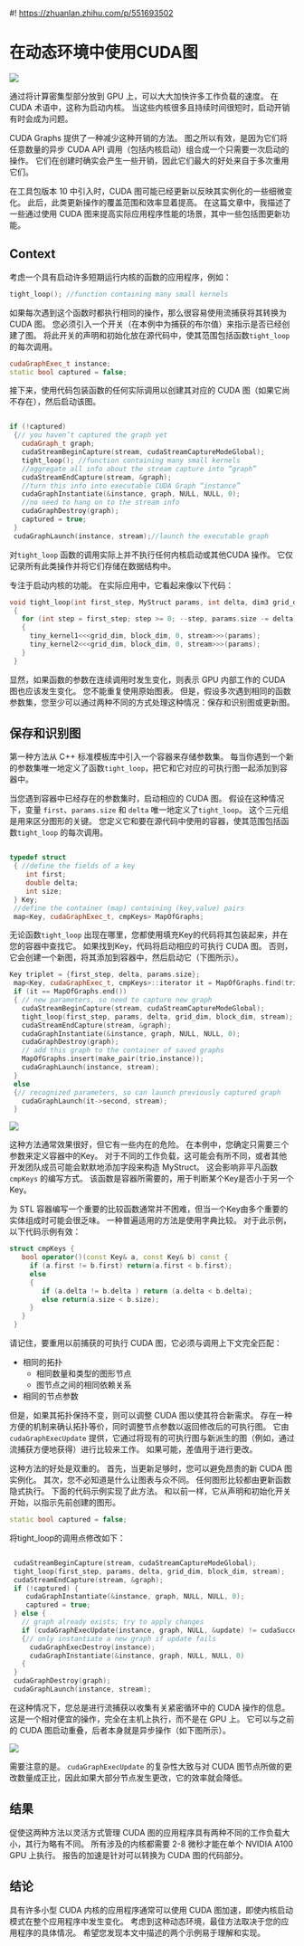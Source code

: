 #! https://zhuanlan.zhihu.com/p/551693502
# 在动态环境中使用CUDA图

![](Cuda-graphs-Feature-Image.jpg)

通过将计算密集型部分放到 GPU 上，可以大大加快许多工作负载的速度。 在 CUDA 术语中，这称为启动内核。 当这些内核很多且持续时间很短时，启动开销有时会成为问题。

CUDA Graphs 提供了一种减少这种开销的方法。 图之所以有效，是因为它们将任意数量的异步 CUDA API 调用（包括内核启动）组合成一个只需要一次启动的操作。 它们在创建时确实会产生一些开销，因此它们最大的好处来自于多次重用它们。

在工具包版本 10 中引入时，CUDA 图可能已经更新以反映其实例化的一些细微变化。 此后，此类更新操作的覆盖范围和效率显着提高。 在这篇文章中，我描述了一些通过使用 CUDA 图来提高实际应用程序性能的场景，其中一些包括图更新功能。

## Context
考虑一个具有启动许多短期运行内核的函数的应用程序，例如：
```C++
tight_loop(); //function containing many small kernels 
```

如果每次遇到这个函数时都执行相同的操作，那么很容易使用流捕获将其转换为 CUDA 图。 您必须引入一个开关（在本例中为捕获的布尔值）来指示是否已经创建了图。 将此开关的声明和初始化放在源代码中，使其范围包括函数`tight_loop` 的每次调用。

```C++
cudaGraphExec_t instance; 
static bool captured = false;

```

接下来，使用代码包装函数的任何实际调用以创建其对应的 CUDA 图（如果它尚不存在），然后启动该图。

```C++

if (!captured)
 {// you haven’t captured the graph yet
   cudaGraph_t graph; 
   cudaStreamBeginCapture(stream, cudaStreamCaptureModeGlobal); 
   tight_loop(); //function containing many small kernels
   //aggregate all info about the stream capture into “graph”
   cudaStreamEndCapture(stream, &graph);
   //turn this info into executable CUDA Graph “instance”
   cudaGraphInstantiate(&instance, graph, NULL, NULL, 0);
   //no need to hang on to the stream info
   cudaGraphDestroy(graph);
   captured = true;
 }
 cudaGraphLaunch(instance, stream);//launch the executable graph 
```

对`tight_loop` 函数的调用实际上并不执行任何内核启动或其他CUDA 操作。 它仅记录所有此类操作并将它们存储在数据结构中。

专注于启动内核的功能。 在实际应用中，它看起来像以下代码：
```C++
void tight_loop(int first_step, MyStruct params, int delta, dim3 grid_dim, dim3 block_dim, cudaStream_t stream)
 {
   for (int step = first_step; step >= 0; --step, params.size -= delta)
   {
     tiny_kernel1<<<grid_dim, block_dim, 0, stream>>>(params);
     tiny_kernel2<<<grid_dim, block_dim, 0, stream>>>(params);
   }
 } 
 ```

 显然，如果函数的参数在连续调用时发生变化，则表示 GPU 内部工作的 CUDA 图也应该发生变化。 您不能重复使用原始图表。 但是，假设多次遇到相同的函数参数集，您至少可以通过两种不同的方式处理这种情况：保存和识别图或更新图。

 ## 保存和识别图
 第一种方法从 C++ 标准模板库中引入一个容器来存储参数集。 每当你遇到一个新的参数集唯一地定义了函数`tight_loop`，把它和它对应的可执行图一起添加到容器中。

当您遇到容器中已经存在的参数集时，启动相应的 CUDA 图。 假设在这种情况下，变量 `first`、`params.size` 和 `delta` 唯一地定义了`tight_loop`。 这个三元组是用来区分图形的关键。 您定义它和要在源代码中使用的容器，使其范围包括函数`tight_loop` 的每次调用。

```C++

typedef struct 
 { //define the fields of a key
    int first;
    double delta;
    int size;
 } Key;
 //define the container (map) containing (key,value) pairs
 map<Key, cudaGraphExec_t, cmpKeys> MapOfGraphs; 
```

无论函数`tight_loop` 出现在哪里，您都使用填充Key的代码将其包装起来，并在您的容器中查找它。 如果找到Key，代码将启动相应的可执行 CUDA 图。 否则，它会创建一个新图，将其添加到容器中，然后启动它（下图所示）。

```C++
Key triplet = {first_step, delta, params.size};
 map<Key, cudaGraphExec_t, cmpKeys>::iterator it = MapOfGraphs.find(triplet);
 if (it == MapOfGraphs.end())
 { // new parameters, so need to capture new graph
   cudaStreamBeginCapture(stream, cudaStreamCaptureModeGlobal);
   tight_loop(first_step, params, delta, grid_dim, block_dim, stream);
   cudaStreamEndCapture(stream, &graph);
   cudaGraphInstantiate(&instance, graph, NULL, NULL, 0);
   cudaGraphDestroy(graph);
   // add this graph to the container of saved graphs
   MapOfGraphs.insert(make_pair(trio,instance));
   cudaGraphLaunch(instance, stream);
 }
 else
 {// recognized parameters, so can launch previously captured graph
   cudaGraphLaunch(it->second, stream);
 } 

```

![](recognize-768x397.jpg)

这种方法通常效果很好，但它有一些内在的危险。 在本例中，您确定只需要三个参数来定义容器中的Key。 对于不同的工作负载，这可能会有所不同，或者其他开发团队成员可能会默默地添加字段来构造 MyStruct。 这会影响非平凡函数 `cmpKeys` 的编写方式。 该函数是容器所需要的，用于判断某个Key是否小于另一个Key。

为 STL 容器编写一个重要的比较函数通常并不困难，但当一个Key由多个重要的实体组成时可能会很乏味。 一种普遍适用的方法是使用字典比较。 对于此示例，以下代码示例有效：
```C++
struct cmpKeys {
   bool operator()(const Key& a, const Key& b) const {
     if (a.first != b.first) return(a.first < b.first);
     else 
     {
        if (a.delta != b.delta ) return (a.delta < b.delta);
        else return(a.size < b.size);
     }
   }
 } 

```
请记住，要重用以前捕获的可执行 CUDA 图，它必须与调用上下文完全匹配：

* 相同的拓扑
    * 相同数量和类型的图形节点
    * 图节点之间的相同依赖关系
* 相同的节点参数


但是，如果其拓扑保持不变，则可以调整 CUDA 图以使其符合新需求。 存在一种方便的机制来确认拓扑等价，同时调整节点参数以返回修改后的可执行图。 它由 `cudaGraphExecUpdate` 提供，它通过将现有的可执行图与新派生的图（例如，通过流捕获方便地获得）进行比较来工作。 如果可能，差值用于进行更改。

这种方法的好处是双重的。 首先，当更新足够时，您可以避免昂贵的新 CUDA 图实例化。 其次，您不必知道是什么让图表与众不同。 任何图形比较都由更新函数隐式执行。 下面的代码示例实现了此方法。 和以前一样，它从声明和初始化开关开始，以指示先前创建的图形。

```C++
static bool captured = false;
```

将tight_loop的调用点修改如下：
```C++

 cudaStreamBeginCapture(stream, cudaStreamCaptureModeGlobal);
 tight_loop(first_step, params, delta, grid_dim, block_dim, stream);
 cudaStreamEndCapture(stream, &graph);
 if (!captured) {
    cudaGraphInstantiate(&instance, graph, NULL, NULL, 0);
    captured = true;
 } else {
   // graph already exists; try to apply changes
   if (cudaGraphExecUpdate(instance, graph, NULL, &update) != cudaSuccess) 
   {// only instantiate a new graph if update fails
     cudaGraphExecDestroy(instance);
     cudaGraphInstantiate(&instance, graph, NULL, NULL, 0)
   {
 }
 cudaGraphDestroy(graph);
 cudaGraphLaunch(instance, stream); 
```

在这种情况下，您总是进行流捕获以收集有关紧密循环中的 CUDA 操作的信息。 这是一个相对便宜的操作，完全在主机上执行，而不是在 GPU 上。 它可以与之前的 CUDA 图启动重叠，后者本身就是异步操作（如下图所示）。

![](update-768x362.jpg)

需要注意的是。 `cudaGraphExecUpdate` 的复杂性大致与对 CUDA 图节点所做的更改数量成正比，因此如果大部分节点发生更改，它的效率就会降低。

## 结果

促使这两种方法以灵活方式管理 CUDA 图的应用程序具有两种不同的工作负载大小，其行为略有不同。 所有涉及的内核都需要 2-8 微秒才能在单个 NVIDIA A100 GPU 上执行。 报告的加速是针对可以转换为 CUDA 图的代码部分。

## 结论

具有许多小型 CUDA 内核的应用程序通常可以使用 CUDA 图加速，即使内核启动模式在整个应用程序中发生变化。 考虑到这种动态环境，最佳方法取决于您的应用程序的具体情况。 希望您发现本文中描述的两个示例易于理解和实现。